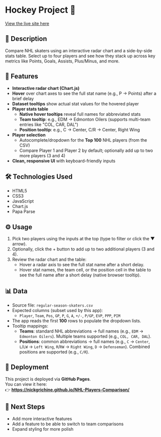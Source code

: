 # Hockey Project 🏒

[View the live site here](https://nickgrichine.github.io/NHL-Players-Comparison/)

## 📖 Description
Compare NHL skaters using an interactive radar chart and a side-by-side stats table. Select up to four players and see how they stack up across key metrics like Points, Goals, Assists, Plus/Minus, and more.

## 🚀 Features
 - **Interactive radar chart (Chart.js)**
  - **Hover** over chart axes to see the full stat name (e.g., P → Points) after a brief delay
  - **Dataset tooltips** show actual stat values for the hovered player
- **Player stats table**
  - **Native hover tooltips** reveal full names for abbreviated stats
  - **Team tooltip**: e.g., EDM → Edmonton Oilers (supports multi-team entries like "COL, CAR, DAL")
  - **Position tooltip**: e.g., C → Center, C/R → Center, Right Wing
- **Player selection**
  - Autocomplete/dropdown for the **Top 100** NHL players (from the CSV)
  - Compare Player 1 and Player 2 by default; optionally add up to two more players (3 and 4)
- **Clean, responsive UI** with keyboard-friendly inputs

## 🛠️ Technologies Used
- HTML5  
- CSS3  
- JavaScript  
- Chart.js
- Papa Parse

## ⚙️ Usage
1. Pick two players using the inputs at the top (type to filter or click the ▼ arrow).
2. Optionally, click the + button to add up to two additional players (3 and 4).
3. Review the radar chart and the table:
   - Hover a radar axis to see the full stat name after a short delay.
   - Hover stat names, the team cell, or the position cell in the table to see the full name after a short delay (native browser tooltip).
  
## 📊 Data

- Source file: `regular-season-skaters.csv`
- Expected columns (subset used by this app):
  - `Player`, `Team`, `Pos`, `GP`, `P`, `G`, `A`, `+/-`, `P/GP`, `EVP`, `PPP`, `PIM`
- The app reads the first **100** rows to populate the dropdown lists.
- Tooltip mappings:
  - **Teams**: standard NHL abbreviations → full names (e.g., `EDM` → `Edmonton Oilers`). Multiple teams supported (e.g., `COL, CAR, DAL`).
  - **Positions**: common abbreviations → full names (e.g., `C` → `Center`, `L`/`LW` → `Left Wing`, `R`/`RW` → `Right Wing`, `D` → `Defenseman`). Combined positions are supported (e.g., `C/R`).

## 🔗 Deployment
This project is deployed via **GitHub Pages**.  
You can view it here:  
👉 **https://nickgrichine.github.io/NHL-Players-Comparison/**

## 📌 Next Steps
- Add more interactive features
- Add a feature to be able to switch to team comparisons
- Expand styling for more polish
